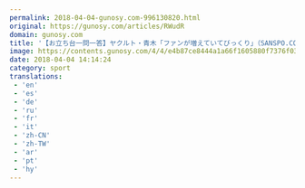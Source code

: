 ```yaml
---
permalink: 2018-04-04-gunosy.com-996130820.html
original: https://gunosy.com/articles/RWudR
domain: gunosy.com
title: '【お立ち台一問一答】ヤクルト・青木「ファンが増えていてびっくり」（SANSPO.COM） - グノシー'
image: https://contents.gunosy.com/4/4/e4b87ce8444a1a66f1605880f7376f03_content.jpg
date: 2018-04-04 14:14:24
category: sport
translations: 
 - 'en'
 - 'es'
 - 'de'
 - 'ru'
 - 'fr'
 - 'it'
 - 'zh-CN'
 - 'zh-TW'
 - 'ar'
 - 'pt'
 - 'hy'
---
```


